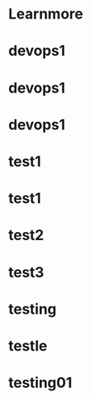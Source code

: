 # Learnmore
# devops1
# devops1
# devops1
# test1
# test1
# test2
# test3
# testing
# testle
# testing01

